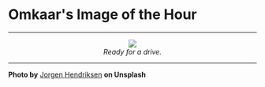 # Omkaar's Image of the Hour

---

<div align="center">

<a href="https://unsplash.com/photos/a-classic-white-car-parked-on-a-road-2BNC1_H7Jc8">
  <img src="https://images.unsplash.com/photo-1750256602987-c4c35a094bb3?crop=entropy&cs=tinysrgb&fit=max&fm=jpg&ixid=M3w3NjA2Nzh8MHwxfHJhbmRvbXx8fHx8fHx8fDE3NTMzMjI0MDB8&ixlib=rb-4.1.0&q=80&w=1080" style="max-width:100%; height:auto;">
</a>

<br>
<i>Ready for a drive.</i>

</div>

---

**Photo by** [Jorgen Hendriksen](https://unsplash.com/@jor9en) **on Unsplash**
